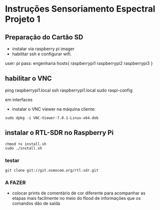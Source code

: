 # Instruções Sensoriamento Espectral Projeto 1

## Preparação do Cartão SD 
* instalar via raspberry pi imager
* habilitar ssh e configurar wifi.

user: pi
pass: engenharia
hosts{
	raspberrypi1
	raspberrypi2
	raspberrypi3
}

##  habilitar o VNC
 ping raspberrypi1.local
 ssh raspberrypi1.local
 sudo raspi-config

em interfaces

* instalar o VNC viewer na máquina cliente:
```console 
sudo dpkg -i VNC-Viewer-7.0.1-Linux-x64.deb 
```

##  instalar o RTL-SDR no Raspberry Pi
```console
chmod +x install.sh
sudo ./install.sh
```

### testar
```console
git clone git://git.osmocom.org/rtl-sdr.git
```

###  A FAZER
* colocar prints de comentário de cor diferente para acompanhar as etapas mais facilmente no meio do flood de informações que os comandos dão de saída